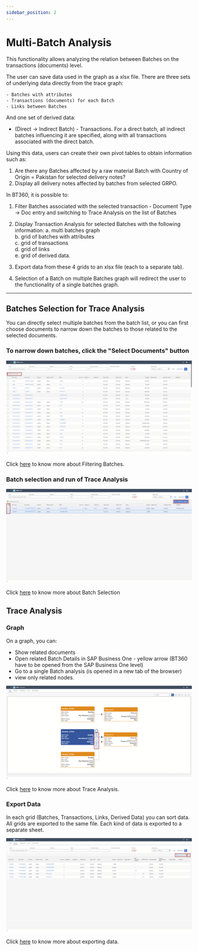 ```yaml
---
sidebar_position: 2
---
```


# Multi-Batch Analysis

This functionality allows analyzing the relation between Batches on the transactions (documents) level.

The user can save data used in the graph as a xlsx file. There are three sets of underlying data directly from the trace graph:

    - Batches with attributes
    - Transactions (documents) for each Batch
    - Links between Batches

And one set of derived data:

- (Direct → Indirect Batch) - Transactions. For a direct batch, all indirect batches influencing it are specified, along with all transactions associated with the direct batch.

Using this data, users can create their own pivot tables to obtain information such as:

1. Are there any Batches affected by a raw material Batch with Country of Origin = Pakistan for selected delivery notes?
2. Display all delivery notes affected by batches from selected GRPO.

In BT360, it is possible to:

1. Filter Batches associated with the selected transaction - Document Type → Doc entry and switching to Trace Analysis on the list of Batches
2. Display Transaction Analysis for selected Batches with the following information:
    a. multi batches graph <br/>b. grid of batches with attributes <br/>c. grid of transactions <br/>d. grid of links <br/>e. grid of derived data.

3. Export data from these 4 grids to an xlsx file (each to a separate tab).
4. Selection of a Batch on multiple Batches graph will redirect the user to the functionality of a single batches graph.

---

## Batches Selection for Trace Analysis

You can directly select multiple batches from the batch list, or you can first choose documents to narrow down the batches to those related to the selected documents.

### To narrow down batches, click the "Select Documents" button

![Narrowed Down Documents](./media/multi-batch-analysis/narrowed-down-documents.png)

Click [here](https://www.youtube.com/watch?v=rr60g-PGttY) to know more about Filtering Batches.

### Batch selection and run of Trace Analysis

![Batch selection and Run of Trace Analysis](./media/multi-batch-analysis/batch-selection.png)

Click [here](https://www.youtube.com/watch?v=8Q4GkChEFqw) to know more about Batch Selection

## Trace Analysis

### Graph

On a graph, you can:

- Show related documents
- Open related Batch Details in SAP Business One - yellow arrow (BT360 have to be opened from the SAP Business One level)
- Go to a single Batch analysis (is opened in a new tab of the browser)
- view only related nodes.

![Trace Analysis](./media/multi-batch-analysis/trace-analysis.png)

Click [here](https://www.youtube.com/watch?v=-A73RG9ynzw) to know more about Trace Analysis.

### Export Data

In each grid (Batches, Transactions, Links, Derived Data) you can sort data. All grids are exported to the same file. Each kind of data is exported to a separate sheet.

![Export Data](./media/multi-batch-analysis/export-data.png)

Click [here](https://www.youtube.com/watch?v=GXQlY4yV2rA) to know more about exporting data.

